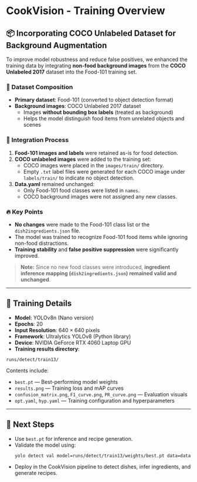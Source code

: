 # CookVision - Training Overview

## 📦 Incorporating COCO Unlabeled Dataset for Background Augmentation

To improve model robustness and reduce false positives, we enhanced the training data by integrating **non-food background images** from the **COCO Unlabeled 2017** dataset into the Food-101 training set.

### 📆 Dataset Composition
- **Primary dataset**: Food-101 (converted to object detection format)
- **Background images**: COCO Unlabeled 2017 dataset
  - Images **without bounding box labels** (treated as background)
  - Helps the model distinguish food items from unrelated objects and scenes

### 🔧 Integration Process
1. **Food-101 images and labels** were retained as-is for food detection.
2. **COCO unlabeled images** were added to the training set:
   - COCO images were placed in the `images/train/` directory.
   - Empty `.txt` label files were generated for each COCO image under `labels/train/` to indicate no object detection.
3. **Data.yaml** remained unchanged:
   - Only Food-101 food classes were listed in `names`.
   - COCO background images were not assigned any new classes.

### 🔥 Key Points
- **No changes** were made to the Food-101 class list or the `dish2ingredients.json` file.
- The model was trained to recognize Food-101 food items while ignoring non-food distractions.
- **Training stability** and **false positive suppression** were significantly improved.

> **Note:** Since no new food classes were introduced, **ingredient inference mapping (`dish2ingredients.json`) remained valid and unchanged**.

---

## 🔬 Training Details

- **Model**: YOLOv8n (Nano version)
- **Epochs**: 20
- **Input Resolution**: 640 × 640 pixels
- **Framework**: Ultralytics YOLOv8 (Python library)
- **Device**: NVIDIA GeForce RTX 4060 Laptop GPU
- **Training results directory**:

```plaintext
runs/detect/train13/
```

Contents include:
- `best.pt` — Best-performing model weights
- `results.png` — Training loss and mAP curves
- `confusion_matrix.png`, `F1_curve.png`, `PR_curve.png` — Evaluation visuals
- `opt.yaml`, `hyp.yaml` — Training configuration and hyperparameters

---

## 🚀 Next Steps

- Use `best.pt` for inference and recipe generation.
- Validate the model using:
  ```bash
  yolo detect val model=runs/detect/train13/weights/best.pt data=data.yaml imgsz=640 device=0
  ```
- Deploy in the CookVision pipeline to detect dishes, infer ingredients, and generate recipes.
